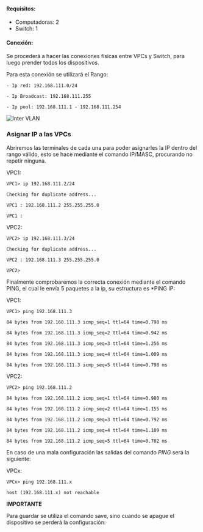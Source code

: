 #### Requisitos:

- Computadoras: 2
- Switch: 1

#### Conexión:

Se procederá a hacer las conexiones físicas entre VPCs y Switch, para luego prender todos los dispositivos.

Para esta conexión se utilizará el Rango:

	- Ip red: 192.168.111.0/24
	
	- Ip Broadcast: 192.168.111.255
	
	- Ip pool: 192.168.111.1 - 192.168.111.254

![Inter VLAN](Imagenes/1-Conexión%20entre%20dos%20PCs%20por%20medio%20de%20un%20Switch/Esquema%202.png)

### Asignar IP a las VPCs

Abriremos las terminales de cada una para poder asignarles la IP dentro del rango válido, esto se hace mediante el comando IP/MASC, procurando no repetir ninguna.


VPC1:

	VPC1> ip 192.168.111.2/24  
	
	Checking for duplicate address...  
	
	VPC1 : 192.168.111.2 255.255.255.0
	
	VPC1 : 

VPC2:

	VPC2> ip 192.168.111.3/24  
	
	Checking for duplicate address...  
	
	VPC2 : 192.168.111.3 255.255.255.0  
	  
	VPC2>

Finalmente comprobaremos la correcta conexión mediante el comando PING, el cual le envía 5 paquetes a la ip, su estructura es *PING IP:

VPC1:

	VPC1> ping 192.168.111.3  
	
	84 bytes from 192.168.111.3 icmp_seq=1 ttl=64 time=0.798 ms  
	
	84 bytes from 192.168.111.3 icmp_seq=2 ttl=64 time=0.942 ms  
	
	84 bytes from 192.168.111.3 icmp_seq=3 ttl=64 time=1.256 ms  
	
	84 bytes from 192.168.111.3 icmp_seq=4 ttl=64 time=1.009 ms  
	
	84 bytes from 192.168.111.3 icmp_seq=5 ttl=64 time=0.798 ms

VPC2:

	VPC2> ping 192.168.111.2  
	  
	84 bytes from 192.168.111.2 icmp_seq=1 ttl=64 time=0.980 ms  
	
	84 bytes from 192.168.111.2 icmp_seq=2 ttl=64 time=1.155 ms  
	
	84 bytes from 192.168.111.2 icmp_seq=3 ttl=64 time=0.792 ms  
	
	84 bytes from 192.168.111.2 icmp_seq=4 ttl=64 time=1.109 ms  
	
	84 bytes from 192.168.111.2 icmp_seq=5 ttl=64 time=0.702 ms


En caso de una mala configuración las salidas del comando *PING* será la siguiente:

VPCx:

	VPCx> ping 192.168.111.x  
	  
	host (192.168.111.x) not reachable

**IMPORTANTE**

Para guardar se utiliza el comando save, sino cuando se apague el dispositivo se perderá la configuración:

